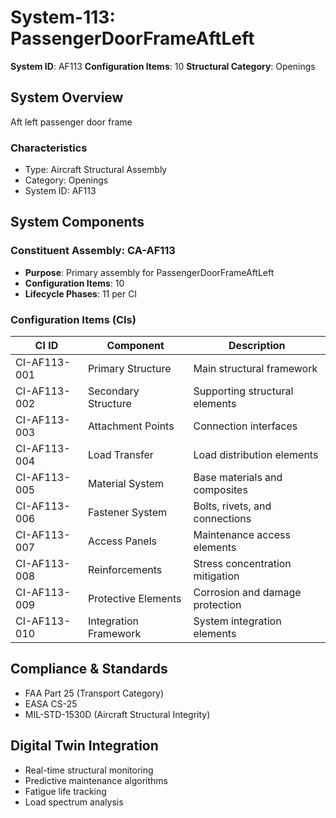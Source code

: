 # System-113: PassengerDoorFrameAftLeft

**System ID**: AF113
**Configuration Items**: 10
**Structural Category**: Openings

## System Overview

Aft left passenger door frame

### Characteristics
- Type: Aircraft Structural Assembly
- Category: Openings
- System ID: AF113

## System Components

### Constituent Assembly: CA-AF113
- **Purpose**: Primary assembly for PassengerDoorFrameAftLeft
- **Configuration Items**: 10
- **Lifecycle Phases**: 11 per CI

### Configuration Items (CIs)

| CI ID | Component | Description |
|-------|-----------|-------------|
| CI-AF113-001 | Primary Structure | Main structural framework |
| CI-AF113-002 | Secondary Structure | Supporting structural elements |
| CI-AF113-003 | Attachment Points | Connection interfaces |
| CI-AF113-004 | Load Transfer | Load distribution elements |
| CI-AF113-005 | Material System | Base materials and composites |
| CI-AF113-006 | Fastener System | Bolts, rivets, and connections |
| CI-AF113-007 | Access Panels | Maintenance access elements |
| CI-AF113-008 | Reinforcements | Stress concentration mitigation |
| CI-AF113-009 | Protective Elements | Corrosion and damage protection |
| CI-AF113-010 | Integration Framework | System integration elements |

## Compliance & Standards
- FAA Part 25 (Transport Category)
- EASA CS-25
- MIL-STD-1530D (Aircraft Structural Integrity)

## Digital Twin Integration
- Real-time structural monitoring
- Predictive maintenance algorithms
- Fatigue life tracking
- Load spectrum analysis

